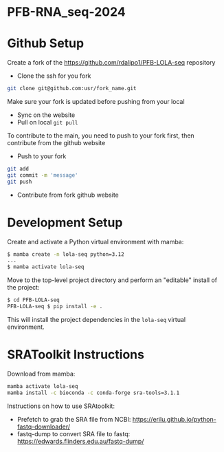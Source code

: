 # PFB-RNA_seq-2024


# Github Setup

Create a fork of the https://github.com/rdalipo1/PFB-LOLA-seq repository
    
- Clone the ssh for you fork
```bash
git clone git@github.com:usr/fork_name.git
```
    
Make sure your fork is updated before pushing from your local	
- Sync on the website
- Pull on local
```git pull```

To contribute to the main, you need to push to your fork first, then contribute from the github website
- Push to your fork
```bash
git add
git commit -m 'message'
git push
```
- Contribute from fork github website

# Development Setup

Create and activate a Python virtual environment with mamba:
```bash
$ mamba create -n lola-seq python=3.12
...
$ mamba activate lola-seq
```

Move to the top-level project directory and perform an "editable" install of the project:
```bash
$ cd PFB-LOLA-seq
PFB-LOLA-seq $ pip install -e .
```

This will install the project dependencies in the `lola-seq` virtual environment.

# SRAToolkit Instructions

Download from mamba:
```bash
mamba activate lola-seq
mamba install -c bioconda -c conda-forge sra-tools=3.1.1
```

Instructions on how to use SRAtoolkit:
- Prefetch to grab the SRA file from NCBI: https://erilu.github.io/python-fastq-downloader/
- fastq-dump to convert SRA file to fastq: https://edwards.flinders.edu.au/fastq-dump/
